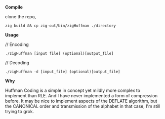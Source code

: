 **Compile**

clone the repo,
```
zig build && cp zig-out/bin/zigHuffman ./directory
```


**Usage**

// Encoding
```
./zigHuffman [input file] (optional)[output_file]
```

// Decoding
```
./zigHuffman -d [input_file] (optional)[output_file]
```
**Why**

Huffman Coding is a simple in concept yet mildly more complex to implement than RLE. And I have never implemented a form of compression before.
It may be nice to implement aspects of the DEFLATE algorithm, but the CANONICAL order and transmission of the alphabet in that case, I'm still trying to grok.
